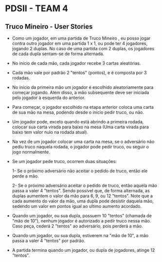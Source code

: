 # PDSII - TEAM 4

## Truco Mineiro - User Stories

- Como um jogador, em uma partida de Truco Mineiro , eu posso jogar contra outro jogador em uma partida 1 x 1, ou pode ter 4 jogadores, jogando 2 duplas. No caso de uma partida com 2 duplas, os jogadores de cada dupla sentam-se de forma alternada.

- No início de cada mão, cada jogador recebe 3 cartas aleatórias.

- Cada mão vale por padrão 2 "tentos" (pontos), e é composta por 3 rodadas.

- No início da primeira mão um jogador é escolhido aleatoriamente para começar jogando. Além disso, a mão subsequente deve ser iniciada pelo jogador à esquerda do anterior.

- Para começar, o jogador escolhido na etapa anterior coloca uma carta de sua mão na mesa, podendo desde o início pedir truco, ou não.

- Um jogador pode, exceto quando está abrindo a primeira rodada, colocar sua carta virada para baixo na mesa (Uma carta virada para baixo tem valor nulo na rodada atual). 

- Na vez de um jogador colocar uma carta na mesa, se o adversário não pediu truco naquela rodada, o jogador pode pedir truco, ou seguir o jogo normalmente. 

- Se um jogador pede truco, ocorrem duas situações:
	
	1- Se o próximo adversário não aceitar o pedido de truco, então ele perde a mão.
  
	2- Se o próximo adversário  aceitar o pedido de truco, então aquela mão passa a valer 4 "tentos". Sendo possível que, de forma alternada, as duplas aumentem o valor da mão para 6, 9, ou 12 "tentos". Note que a cada aumento do valor da mão, uma dupla pode desistir daquela mão, sedendo um valor em pontos igual ao ultimo aumento acordado.

- Quando um jogador, ou sua dupla, possuem 10 "tentos" (chamada de "mão de 10"), nenhum jogador é autorizado a pedir truco nessa mão. Caso peça, cederá 2 "tentos" ao adversário, pois perderá a mão.

- Quando um jogador, ou sua dupla, estiverem na "mão de 10", a mão passa a valer 4 "tentos" por padrão.

- A partida termina quando um jogador, ou dupla de jogadores, atinge 12 "tentos".
